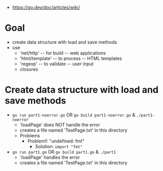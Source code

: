 * https://go.dev/doc/articles/wiki/

# Goal
* create data structure with load and save methods
* use
  * 'net/http' -- for build -- web applications
  * 'html/template' -- to process -- HTML templates
  * 'regexp' -- to validate -- user input
  * closures

# Create data structure with load and save methods
* `go run part1-noerror.go` OR `go build part1-noerror.go` & `./part1-noerror`
  * 'loadPage' does NOT handle the error
  * creates a file named 'TestPage.txt' in this directory
  * Problems
    * Problem1: "undefined: fmt"
      * Solution: `import "fmt"`
* `go run part1.go` OR `go build part1.go` & `./part1`
  * 'loadPage' handles the error
  * creates a file named 'TestPage.txt' in this directory

